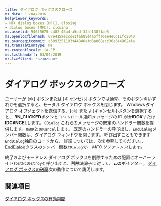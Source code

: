 ```yaml
---
title: ダイアログ ボックスのクローズ
ms.date: 11/04/2016
helpviewer_keywords:
- MFC dialog boxes [MFC], closing
- dialog boxes [MFC], closing
ms.assetid: 946f5675-c482-46a4-a5dd-34fe138ffae5
ms.openlocfilehash: 07e4159eccde1fab89d4a5ffadee4e6d11fc20f0
ms.sourcegitcommit: c3093251193944840e3d0a068ecc30e6449624ba
ms.translationtype: MT
ms.contentlocale: ja-JP
ms.lasthandoff: 03/04/2019
ms.locfileid: "57302580"
---
```

# <a name="closing-the-dialog-box"></a>ダイアログ ボックスのクローズ

ユーザーが [ok] ボタンまたは [キャンセル] ボタンでは通常、そのボタンのいずれかを選択すると、モーダル ダイアログ ボックスを閉じます。 Windows ダイアログ オブジェクトを送信する、[ok] または [キャンセル] ボタンを選択すると、 **BN_CLICKED**ボタンとコントロール通知メッセージの ID がか**IDOK**または**IDCANCEL**します。 `CDialog` これらのメッセージの既定のハンドラー関数を提供します。`OnOK`と`OnCancel`します。 既定のハンドラーの呼び出し、`EndDialog`メンバー関数は、ダイアログ ウィンドウを閉じます。 呼び出すこともできます`EndDialog`独自のコードから。 詳細については、次を参照してください。、 [EndDialog](../mfc/reference/cdialog-class.md#enddialog)クラスのメンバー関数`CDialog`で、 *MFC リファレンス*します。

終了およびモードレス ダイアログ ボックスを削除するための配置にオーバーライド`PostNcDestroy`を呼び出すと、**削除**演算子に対して、**この**ポインター。 [ダイアログ ボックスの破棄](../mfc/destroying-the-dialog-box.md)次の動作について説明します。

## <a name="see-also"></a>関連項目

[ダイアログ ボックスの有効期間](../mfc/life-cycle-of-a-dialog-box.md)
